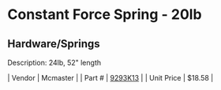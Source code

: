 # Constant Force Spring - 20lb
## Hardware/Springs
Description: 	24lb, 52" length 

| Vendor | Mcmaster | 
| Part # | [9293K13](http://www.mcmaster.com/) | 
| Unit Price | $18.58 | 
